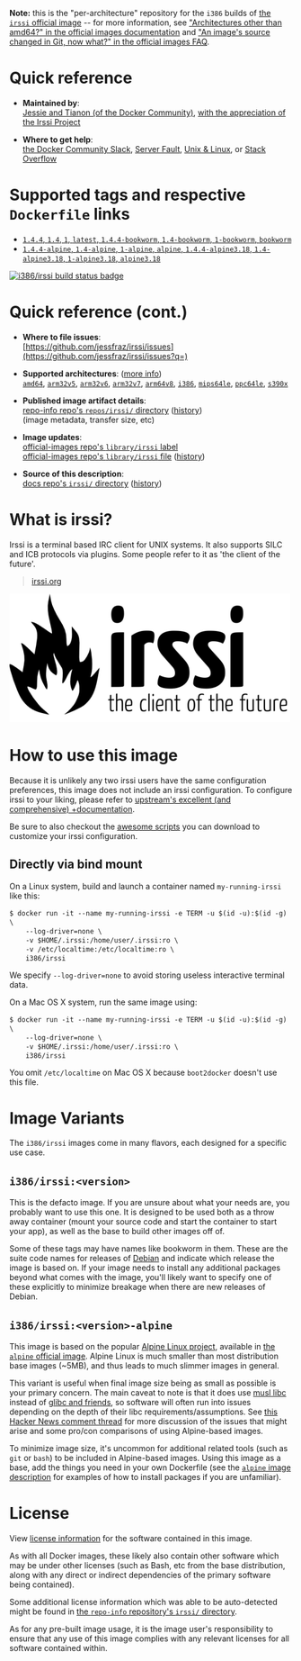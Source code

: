 <!--

********************************************************************************

WARNING:

    DO NOT EDIT "irssi/README.md"

    IT IS AUTO-GENERATED

    (from the other files in "irssi/" combined with a set of templates)

********************************************************************************

-->

**Note:** this is the "per-architecture" repository for the `i386` builds of [the `irssi` official image](https://hub.docker.com/_/irssi) -- for more information, see ["Architectures other than amd64?" in the official images documentation](https://github.com/docker-library/official-images#architectures-other-than-amd64) and ["An image's source changed in Git, now what?" in the official images FAQ](https://github.com/docker-library/faq#an-images-source-changed-in-git-now-what).

# Quick reference

-	**Maintained by**:  
	[Jessie and Tianon (of the Docker Community)](https://github.com/jessfraz/irssi), [with the appreciation of the Irssi Project](https://twitter.com/GeertHauwaerts/status/559131523145035776)

-	**Where to get help**:  
	[the Docker Community Slack](https://dockr.ly/comm-slack), [Server Fault](https://serverfault.com/help/on-topic), [Unix & Linux](https://unix.stackexchange.com/help/on-topic), or [Stack Overflow](https://stackoverflow.com/help/on-topic)

# Supported tags and respective `Dockerfile` links

-	[`1.4.4`, `1.4`, `1`, `latest`, `1.4.4-bookworm`, `1.4-bookworm`, `1-bookworm`, `bookworm`](https://github.com/jessfraz/irssi/blob/b4d59338769521e17730ff1741c8502a9e210846/debian/Dockerfile)
-	[`1.4.4-alpine`, `1.4-alpine`, `1-alpine`, `alpine`, `1.4.4-alpine3.18`, `1.4-alpine3.18`, `1-alpine3.18`, `alpine3.18`](https://github.com/jessfraz/irssi/blob/105374db8e9ecf2782c5302f17464547dd5c8609/alpine/Dockerfile)

[![i386/irssi build status badge](https://img.shields.io/jenkins/s/https/doi-janky.infosiftr.net/job/multiarch/job/i386/job/irssi.svg?label=i386/irssi%20%20build%20job)](https://doi-janky.infosiftr.net/job/multiarch/job/i386/job/irssi/)

# Quick reference (cont.)

-	**Where to file issues**:  
	[https://github.com/jessfraz/irssi/issues](https://github.com/jessfraz/irssi/issues?q=)

-	**Supported architectures**: ([more info](https://github.com/docker-library/official-images#architectures-other-than-amd64))  
	[`amd64`](https://hub.docker.com/r/amd64/irssi/), [`arm32v5`](https://hub.docker.com/r/arm32v5/irssi/), [`arm32v6`](https://hub.docker.com/r/arm32v6/irssi/), [`arm32v7`](https://hub.docker.com/r/arm32v7/irssi/), [`arm64v8`](https://hub.docker.com/r/arm64v8/irssi/), [`i386`](https://hub.docker.com/r/i386/irssi/), [`mips64le`](https://hub.docker.com/r/mips64le/irssi/), [`ppc64le`](https://hub.docker.com/r/ppc64le/irssi/), [`s390x`](https://hub.docker.com/r/s390x/irssi/)

-	**Published image artifact details**:  
	[repo-info repo's `repos/irssi/` directory](https://github.com/docker-library/repo-info/blob/master/repos/irssi) ([history](https://github.com/docker-library/repo-info/commits/master/repos/irssi))  
	(image metadata, transfer size, etc)

-	**Image updates**:  
	[official-images repo's `library/irssi` label](https://github.com/docker-library/official-images/issues?q=label%3Alibrary%2Firssi)  
	[official-images repo's `library/irssi` file](https://github.com/docker-library/official-images/blob/master/library/irssi) ([history](https://github.com/docker-library/official-images/commits/master/library/irssi))

-	**Source of this description**:  
	[docs repo's `irssi/` directory](https://github.com/docker-library/docs/tree/master/irssi) ([history](https://github.com/docker-library/docs/commits/master/irssi))

# What is irssi?

Irssi is a terminal based IRC client for UNIX systems. It also supports SILC and ICB protocols via plugins. Some people refer to it as 'the client of the future'.

> [irssi.org](http://irssi.org)

![logo](https://raw.githubusercontent.com/docker-library/docs/633afc6f794a31463888319d9f0c3cc0801d81e3/irssi/logo.png)

# How to use this image

Because it is unlikely any two irssi users have the same configuration preferences, this image does not include an irssi configuration. To configure irssi to your liking, please refer to [upstream's excellent (and comprehensive) +documentation](http://irssi.org/documentation).

Be sure to also checkout the [awesome scripts](https://github.com/irssi/scripts.irssi.org) you can download to customize your irssi configuration.

## Directly via bind mount

On a Linux system, build and launch a container named `my-running-irssi` like this:

```console
$ docker run -it --name my-running-irssi -e TERM -u $(id -u):$(id -g) \
    --log-driver=none \
    -v $HOME/.irssi:/home/user/.irssi:ro \
    -v /etc/localtime:/etc/localtime:ro \
    i386/irssi
```

We specify `--log-driver=none` to avoid storing useless interactive terminal data.

On a Mac OS X system, run the same image using:

```console
$ docker run -it --name my-running-irssi -e TERM -u $(id -u):$(id -g) \
    --log-driver=none \
    -v $HOME/.irssi:/home/user/.irssi:ro \
    i386/irssi
```

You omit `/etc/localtime` on Mac OS X because `boot2docker` doesn't use this file.

# Image Variants

The `i386/irssi` images come in many flavors, each designed for a specific use case.

## `i386/irssi:<version>`

This is the defacto image. If you are unsure about what your needs are, you probably want to use this one. It is designed to be used both as a throw away container (mount your source code and start the container to start your app), as well as the base to build other images off of.

Some of these tags may have names like bookworm in them. These are the suite code names for releases of [Debian](https://wiki.debian.org/DebianReleases) and indicate which release the image is based on. If your image needs to install any additional packages beyond what comes with the image, you'll likely want to specify one of these explicitly to minimize breakage when there are new releases of Debian.

## `i386/irssi:<version>-alpine`

This image is based on the popular [Alpine Linux project](https://alpinelinux.org), available in [the `alpine` official image](https://hub.docker.com/_/alpine). Alpine Linux is much smaller than most distribution base images (~5MB), and thus leads to much slimmer images in general.

This variant is useful when final image size being as small as possible is your primary concern. The main caveat to note is that it does use [musl libc](https://musl.libc.org) instead of [glibc and friends](https://www.etalabs.net/compare_libcs.html), so software will often run into issues depending on the depth of their libc requirements/assumptions. See [this Hacker News comment thread](https://news.ycombinator.com/item?id=10782897) for more discussion of the issues that might arise and some pro/con comparisons of using Alpine-based images.

To minimize image size, it's uncommon for additional related tools (such as `git` or `bash`) to be included in Alpine-based images. Using this image as a base, add the things you need in your own Dockerfile (see the [`alpine` image description](https://hub.docker.com/_/alpine/) for examples of how to install packages if you are unfamiliar).

# License

View [license information](https://github.com/irssi/irssi/blob/master/COPYING) for the software contained in this image.

As with all Docker images, these likely also contain other software which may be under other licenses (such as Bash, etc from the base distribution, along with any direct or indirect dependencies of the primary software being contained).

Some additional license information which was able to be auto-detected might be found in [the `repo-info` repository's `irssi/` directory](https://github.com/docker-library/repo-info/tree/master/repos/irssi).

As for any pre-built image usage, it is the image user's responsibility to ensure that any use of this image complies with any relevant licenses for all software contained within.
